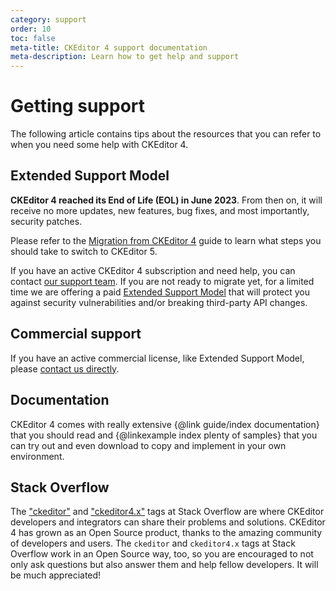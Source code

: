 ```yaml
---
category: support
order: 10
toc: false
meta-title: CKEditor 4 support documentation
meta-description: Learn how to get help and support
---
```


# Getting support

The following article contains tips about the resources that you can refer to when you need some help with CKEditor 4.

## Extended Support Model

**CKEditor 4 reached its End of Life (EOL) in June 2023**. From then on, it will receive no more updates, new features, bug fixes, and most importantly, security patches.

Please refer to the [Migration from CKEditor 4](https://ckeditor.com/docs/ckeditor5/latest/updating/ckeditor4/migration-from-ckeditor-4.html) guide to learn what steps you should take to switch to CKEditor 5.

If you have an active CKEditor 4 subscription and need help, you can contact [our support team](https://ckeditor.com/contact/). If you are not ready to migrate yet, for a limited time we are offering a paid [Extended Support Model](https://ckeditor.com/ckeditor-4-support/) that will protect you against security vulnerabilities and/or breaking third-party API changes.

## Commercial support

If you have an active commercial license, like Extended Support Model, please [contact us directly](https://ckeditor.com/contact/).

## Documentation

CKEditor 4 comes with really extensive {@link guide/index documentation} that you should read and {@linkexample index plenty of samples} that you can try out and even download to copy and implement in your own environment.

## Stack Overflow

The ["ckeditor"](http://stackoverflow.com/questions/tagged/ckeditor) and ["ckeditor4.x"](http://stackoverflow.com/questions/tagged/ckeditor4.x) tags at Stack Overflow are where CKEditor developers and integrators can share their problems and solutions. CKEditor 4 has grown as an Open Source product, thanks to the amazing community of developers and users. The `ckeditor` and `ckeditor4.x` tags at Stack Overflow work in an Open Source way, too, so you are encouraged to not only ask questions but also answer them and help fellow developers. It will be much appreciated!
